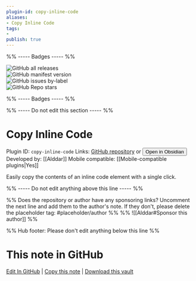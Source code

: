 ```yaml
---
plugin-id: copy-inline-code
aliases:
- Copy Inline Code
tags: 
- 
publish: true
---
```


%% ----- Badges ----- %%

![GitHub all releases](https://img.shields.io/github/downloads/Alddar/obsidian-copy-inline-code-plugin/total?color=573E7A&logo=github&style=for-the-badge)   
![GitHub manifest version](https://img.shields.io/github/manifest-json/v/Alddar/obsidian-copy-inline-code-plugin?color=573E7A&logo=github&style=for-the-badge)   
![GitHub issues by-label](https://img.shields.io/github/issues/Alddar/obsidian-copy-inline-code-plugin/help%20wanted?color=573E7A&logo=github&style=for-the-badge)   
![GitHub Repo stars](https://img.shields.io/github/stars/Alddar/obsidian-copy-inline-code-plugin?color=573E7A&logo=github&style=for-the-badge)

%% ----- Badges ----- %%

%% ----- Do not edit this section ----- %%

# Copy Inline Code

Plugin ID: `copy-inline-code`
Links: [GitHub repository](https://github.com/Alddar/obsidian-copy-inline-code-plugin) or [<button id=HH>Open in Obsidian</button>](obsidian://show-plugin?id=copy-inline-code)
Developed by: [[Alddar]]
Mobile compatible: [[Mobile-compatible plugins|Yes]]

Easily copy the contents of an inline code element with a single click.

%% ----- Do not edit anything above this line ----- %% 

%% Does the repository or author have any sponsoring links? Uncomment the next line and add them to the author's note. If they don't, please delete the placeholder tag: #placeholder/author %%
%% ![[Alddar#Sponsor this author]] %%

%% Hub footer: Please don't edit anything below this line %%

# This note in GitHub

<span class="git-footer">[Edit In GitHub](https://github.dev/obsidian-community/obsidian-hub/blob/main/02%20-%20Community%20Expansions/02.05%20All%20Community%20Expansions/Plugins/copy-inline-code.md "git-hub-edit-note") | [Copy this note](https://raw.githubusercontent.com/obsidian-community/obsidian-hub/main/02%20-%20Community%20Expansions/02.05%20All%20Community%20Expansions/Plugins/copy-inline-code.md "git-hub-copy-note") | [Download this vault](https://github.com/obsidian-community/obsidian-hub/archive/refs/heads/main.zip "git-hub-download-vault") </span>
